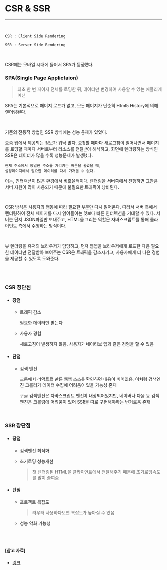 # CSR & SSR

---

<br>

```
CSR : Client Side Rendering

SSR : Server Side Rendering
```

<br>

CSR에는 모바일 시대에 들어서 SPA가 등장했다.


### SPA(Single Page Applictaion)

> 최초 한 번 페이지 전체를 로딩한 뒤, 데이터만 변경하여 사용할 수 있는 애플리케이션

SPA는 기본적으로 페이지 로드가 없고, 모든 페이지가 단순히 Html5 History에 의해 렌더링된다.

<br>

기존의 전통적 방법인 SSR 방식에는 성능 문제가 있었다.

요즘 웹에서 제공되는 정보가 워낙 많다. 요청할 때마다 새로고침이 일어나면서 페이지를 로딩할 때마다 서버로부터 리소스를 전달받아 해석하고, 화면에 렌더링하는 방식인 SSR은 데이터가 많을 수록 성능문제가 발생했다.

```
현재 주소에서 동일한 주소를 가리키는 버튼을 눌렀을 때,
설정페이지에서 필요한 데이터를 다시 가져올 수 없다.
```

이는, 인터랙션이 많은 환경에서 비효율적이다. 렌더링을 서버쪽에서 진행하면 그만큼 서버 자원이 많이 사용되기 때문에 불필요한 트래픽이 낭비된다.

<br>

CSR 방식은 사용자의 행동에 따라 필요한 부분만 다시 읽어온다. 따라서 서버 측에서 렌더링하여 전체 페이지를 다시 읽어들이는 것보다 빠른 인터렉션을 기대할 수 있다. 서버는 단지 JSON파일만 보내주고, HTML을 그리는 역할은 자바스크립트를 통해 클라이언트 측에서 수행하는 방식이다.

<br>

뷰 렌더링을 유저의 브라우저가 담당하고, 먼저 웹앱을 브라우저에게 로드한 다음 필요한 데이터만 전달받아 보여주는 CSR은 트래픽을 감소시키고, 사용자에게 더 나은 경험을 제공할 수 있도록 도와준다.

<br>

<br>

### CSR 장단점

- #### 장점

  - 트래픽 감소

    필요한 데이터만 받는다

  - 사용자 경험

    새로고침이 발생하지 않음. 사용자가 네이티브 앱과 같은 경험을 할 수 있음

- #### 단점

  - 검색 엔진

    크롬에서 리액트로 만든 웹앱 소스를 확인하면 내용이 비어있음. 이처럼 검색엔진 크롤러가 데이터 수집에 어려움이 있을 가능성 존재
    
    구글 검색엔진은 자바스크립트 엔진이 내장되어있지만, 네이버나 다음 등 검색엔진은 크롤링에 어려움이 있어 SSR을 따로 구현해야하는 번거로움 존재

<br>

### SSR 장단점

- #### 장점

  - 검색엔진 최적화

  - 초기로딩 성능개선

    > 첫 렌더링된 HTML을 클라이언트에서 전달해주기 때문에 초기로딩속도를 많이 줄여줌

- #### 단점

  - 프로젝트 복잡도

    > 라우터 사용하다보면 복잡도가 높아질 수 있음

  - 성능 악화 가능성

<br>

<br>

#### [참고 자료]

- [링크](https://velog.io/@zansol/%ED%99%95%EC%9D%B8%ED%95%98%EA%B8%B0-%EC%84%9C%EB%B2%84%EC%82%AC%EC%9D%B4%EB%93%9C%EB%A0%8C%EB%8D%94%EB%A7%81SSR-%ED%81%B4%EB%9D%BC%EC%9D%B4%EC%96%B8%ED%8A%B8%EC%82%AC%EC%9D%B4%EB%93%9C%EB%A0%8C%EB%8D%94%EB%A7%81CSR)